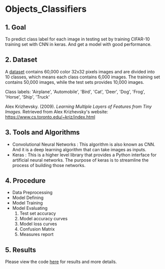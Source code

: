 # Objects_Classifiers
## 1. Goal
To predict class label for each image in testing set by training CIFAR-10 training set with CNN in keras. And get a model with good performance.
## 2. Dataset
A [dataset](https://www.cs.toronto.edu/~kriz/cifar.html) contains 60,000 color 32x32 pixels images and are divided into 10 classes, which means each class contains 6,000 images. The training set contains 50,000 images, while the test sets provides 10,000 images.

Class labels: 'Airplane', 'Automobile', 'Bird', 'Cat', 'Deer', 'Dog', 'Frog', 'Horse', 'Ship', 'Truck'

Alex Krizhevsky. (2009). *Learning Multiple Layers of Features from Tiny Images.*
Retrieved from Alex Krizhevsky's website: https://www.cs.toronto.edu/~kriz/index.html
## 3. Tools and Algorithms
- Convolutional Neural Networks : This algorithm is also known as CNN. And it is a deep learning algorithm that can take images as inputs.
- Keras : This is a higher level library that provides a Python interface for artificial neural networks. The purpose of keras is to streamline the process of building those networks.
## 4. Procedure
- Data Preprocessing
- Model Defining
- Model Training
- Model Evaluating
  1. Test set accuracy
  2. Model accuracy curves
  3. Model loss curves
  4. Confusion Matrix
  5. Measures report
## 5. Results
Please view the code [here](https://github.com/eatingyeh/Objects_Classifiers/blob/main/Final%20Project_Yi%20Ting%20Yeh.ipynb) for results and more details.
